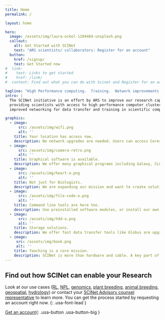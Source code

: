 ```yaml
---
title: Home
permalink: /

layout: home

hero:
  image: /assets/img/laura-ockel-1194484-unsplash.png
  callout:
    alt: Get Started with SCINet
    text: "ARS scientists/ collaborators: Register for an account"
  button:
    href: /signup/
    text: Get Started now
#  link:
#    text: Links to get started
#    href: /link/
#  content: Find out what you can do with Scinet and Register for an account if you are an ARS scientist or collaborator.

tagline: "High Performance computing.  Training.  Network improvements."
intro: |
  The SCINet initiative is an effort by ARS to improve our research capacity by
  providing scientists with access to high performance computer clusters, cloud computing,
  improved networking for data transfer and training in scientific computing

graphics:
  - image:
      src: /assets/img/wifi.png
      alt: ''
    title: Your location has access now.
    description: No network upgrades are needed. Users can access Ceres, our computer cluster, from any ARS location, university or home.
  - image:
      src: /assets/img/camera-retro.png
      alt: ''
    title: Graphical software is available.
    description: We offer many graphical programs including Galaxy, CLC workbench and Geneious.
  - image:
      src: /assets/img/heart-o.png
      alt: ''
    title: Not just for Biologists.
    description: We are expanding our mission and want to create solutions for people doing research in modeling, chemistry and geospatial analysis. If you need something to meet your needs [let us know](/scinet-site/support/vrsc).
  - image:
      src: /assets/img/file-code-o.png
      alt: ''
    title: Command line tools are here too.
    description: Use preinstalled software modules, or install our own with Conda or compile them yourself. Containers are supported too. analysis. If you need something to meet your needs [let us know](/scinet-site/support/request-software).
  - image:
      src: /assets/img/hdd-o.png
      alt: ''
    title: Storage solutions.
    description: We offer fast data transfer tools like Globus are upgrading our cluster to have 7.3 petabytes of storage.
  - image:
     src: /assets/img/book.png
     alt: ''
    title: Teaching is a core mission.
    description: SCINet is more than hardware and cable. A key part of our mission is training ARS scientists in computational methods.
---
```


## Find out how SCINet can enable your Research
<!--
Look at our [use cases](/user/), Read what other ARS scientists are posting on our [community forum](https://try.discourse.org) or contact your [SCINet Advisory counsel representative](/about/people) or your [local technical and or science engagement coordinator](/about/people) to learn  more. You can get the process started by requesting an account right now.
{: .usa-font-lead } -->
Look at our use cases ([RL](/scinet-site/user/rl/), [NPL](/scinet-site/user/npl/), [genomics](/scinet-site/user/genomics/), [plant breeding](/scinet-site/user/plant-breeding/), [animal breeding](/scinet-site/user/animal-breeding/), [geospatial](/scinet-site/user/geospatial/), [hydrology](/scinet-site/user/hydrology/)) or contact your [SCINet Advisory counsel representative](/scinet-site/team/) to learn more. You can get the process started by requesting an account right now.
{: .usa-font-lead }

[Get an account](signup){: .usa-button .usa-button-big }
